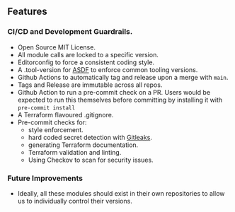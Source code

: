 
## Features

### CI/CD and Development Guardrails.

- Open Source MIT License.
- All module calls are locked to a specific version.
- Editorconfig to force a consistent coding style.
- A .tool-version for [ASDF](https://asdf-vm.com/) to enforce common tooling
  versions.
- Github Actions to automatically tag and release upon a merge with `main`.
- Tags and Release are immutable across all repos.
- Github Action to run a pre-commit check on a PR. Users would be expected to
  run this themselves before committing by installing it with
  `pre-commit install`
- A Terraform flavoured .gitignore.
- Pre-commit checks for:
    - style enforcement.
    - hard coded secret detection with [Gitleaks](https://gitleaks.io/).
    - generating Terraform documentation.
    - Terraform validation and linting.
    - Using Checkov to scan for security issues.

### Future Improvements

- Ideally, all these modules should exist in their own repositories to allow us
  to individually control their versions.
